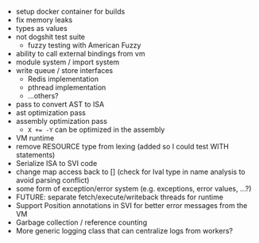 - setup docker container for builds
- fix memory leaks
- types as values
- not dogshit test suite
  - fuzzy testing with American Fuzzy
- ability to call external bindings from vm
- module system / import system
- write queue / store interfaces
    - Redis implementation
    - pthread implementation
    - ...others?
- pass to convert AST to ISA
- ast optimization pass
- assembly optimization pass
  - `X += -Y` can be optimized in the assembly
- VM runtime
- remove RESOURCE type from lexing (added so I could test WITH statements)
- Serialize ISA to SVI code
- change map access back to [] (check for lval type in name analysis to avoid parsing conflict)
- some form of exception/error system (e.g. exceptions, error values, ...?)
- FUTURE: separate fetch/execute/writeback threads for runtime
- Support Position annotations in SVI for better error messages from the VM
- Garbage collection / reference counting
- More generic logging class that can centralize logs from workers?